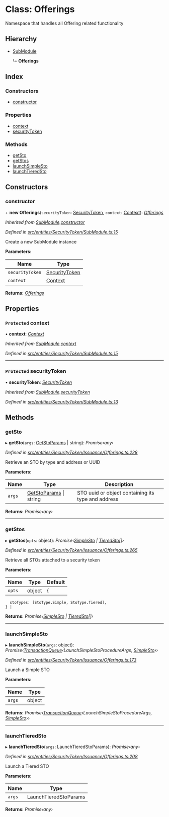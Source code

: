 # Class: Offerings

Namespace that handles all Offering related functionality

## Hierarchy

* [SubModule](entities.securitytoken.submodule.md)

  ↳ **Offerings**

## Index

### Constructors

* [constructor](entities.securitytoken.issuance.offerings.md#constructor)

### Properties

* [context](entities.securitytoken.issuance.offerings.md#protected-context)
* [securityToken](entities.securitytoken.issuance.offerings.md#protected-securitytoken)

### Methods

* [getSto](entities.securitytoken.issuance.offerings.md#getsto)
* [getStos](entities.securitytoken.issuance.offerings.md#getstos)
* [launchSimpleSto](entities.securitytoken.issuance.offerings.md#launchsimplesto)
* [launchTieredSto](entities.securitytoken.issuance.offerings.md#launchtieredsto)

## Constructors

###  constructor

\+ **new Offerings**(`securityToken`: [SecurityToken](entities.securitytoken.securitytoken.md), `context`: [Context](_context_.context.md)): *[Offerings](entities.securitytoken.issuance.offerings.md)*

*Inherited from [SubModule](entities.securitytoken.submodule.md).[constructor](entities.securitytoken.submodule.md#constructor)*

*Defined in [src/entities/SecurityToken/SubModule.ts:15](https://github.com/PolymathNetwork/polymath-sdk/blob/ce52226/src/entities/SecurityToken/SubModule.ts#L15)*

Create a new SubModule instance

**Parameters:**

Name | Type |
------ | ------ |
`securityToken` | [SecurityToken](entities.securitytoken.securitytoken.md) |
`context` | [Context](_context_.context.md) |

**Returns:** *[Offerings](entities.securitytoken.issuance.offerings.md)*

## Properties

### `Protected` context

• **context**: *[Context](_context_.context.md)*

*Inherited from [SubModule](entities.securitytoken.submodule.md).[context](entities.securitytoken.submodule.md#protected-context)*

*Defined in [src/entities/SecurityToken/SubModule.ts:15](https://github.com/PolymathNetwork/polymath-sdk/blob/ce52226/src/entities/SecurityToken/SubModule.ts#L15)*

___

### `Protected` securityToken

• **securityToken**: *[SecurityToken](entities.securitytoken.securitytoken.md)*

*Inherited from [SubModule](entities.securitytoken.submodule.md).[securityToken](entities.securitytoken.submodule.md#protected-securitytoken)*

*Defined in [src/entities/SecurityToken/SubModule.ts:13](https://github.com/PolymathNetwork/polymath-sdk/blob/ce52226/src/entities/SecurityToken/SubModule.ts#L13)*

## Methods

###  getSto

▸ **getSto**(`args`: [GetStoParams](../interfaces/entities.securitytoken.issuance.getstoparams.md) | string): *Promise‹any›*

*Defined in [src/entities/SecurityToken/Issuance/Offerings.ts:228](https://github.com/PolymathNetwork/polymath-sdk/blob/ce52226/src/entities/SecurityToken/Issuance/Offerings.ts#L228)*

Retrieve an STO by type and address or UUID

**Parameters:**

Name | Type | Description |
------ | ------ | ------ |
`args` | [GetStoParams](../interfaces/entities.securitytoken.issuance.getstoparams.md) &#124; string | STO uuid or object containing its type and address  |

**Returns:** *Promise‹any›*

___

###  getStos

▸ **getStos**(`opts`: object): *Promise‹[SimpleSto](entities.simplesto.md) | [TieredSto](entities.tieredsto.md)[]›*

*Defined in [src/entities/SecurityToken/Issuance/Offerings.ts:265](https://github.com/PolymathNetwork/polymath-sdk/blob/ce52226/src/entities/SecurityToken/Issuance/Offerings.ts#L265)*

Retrieve all STOs attached to a security token

**Parameters:**

Name | Type | Default |
------ | ------ | ------ |
`opts` | object |  {
      stoTypes: [StoType.Simple, StoType.Tiered],
    } |

**Returns:** *Promise‹[SimpleSto](entities.simplesto.md) | [TieredSto](entities.tieredsto.md)[]›*

___

###  launchSimpleSto

▸ **launchSimpleSto**(`args`: object): *Promise‹[TransactionQueue](entities.transactionqueue.md)‹LaunchSimpleStoProcedureArgs, [SimpleSto](entities.simplesto.md)››*

*Defined in [src/entities/SecurityToken/Issuance/Offerings.ts:173](https://github.com/PolymathNetwork/polymath-sdk/blob/ce52226/src/entities/SecurityToken/Issuance/Offerings.ts#L173)*

Launch a Simple STO

**Parameters:**

Name | Type |
------ | ------ |
`args` | object |

**Returns:** *Promise‹[TransactionQueue](entities.transactionqueue.md)‹LaunchSimpleStoProcedureArgs, [SimpleSto](entities.simplesto.md)››*

___

###  launchTieredSto

▸ **launchTieredSto**(`args`: LaunchTieredStoParams): *Promise‹any›*

*Defined in [src/entities/SecurityToken/Issuance/Offerings.ts:208](https://github.com/PolymathNetwork/polymath-sdk/blob/ce52226/src/entities/SecurityToken/Issuance/Offerings.ts#L208)*

Launch a Tiered STO

**Parameters:**

Name | Type |
------ | ------ |
`args` | LaunchTieredStoParams |

**Returns:** *Promise‹any›*
